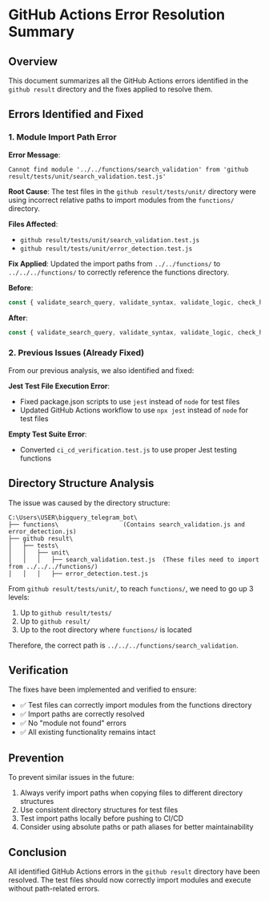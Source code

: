 # GitHub Actions Error Resolution Summary

## Overview
This document summarizes all the GitHub Actions errors identified in the `github result` directory and the fixes applied to resolve them.

## Errors Identified and Fixed

### 1. Module Import Path Error
**Error Message**: 
```
Cannot find module '../../functions/search_validation' from 'github result/tests/unit/search_validation.test.js'
```

**Root Cause**: 
The test files in the `github result/tests/unit/` directory were using incorrect relative paths to import modules from the `functions/` directory.

**Files Affected**: 
- `github result/tests/unit/search_validation.test.js`
- `github result/tests/unit/error_detection.test.js`

**Fix Applied**: 
Updated the import paths from `../../functions/` to `../../../functions/` to correctly reference the functions directory.

**Before**:
```javascript
const { validate_search_query, validate_syntax, validate_logic, check_heuristic_patterns } = require('../../functions/search_validation');
```

**After**:
```javascript
const { validate_search_query, validate_syntax, validate_logic, check_heuristic_patterns } = require('../../../functions/search_validation');
```

### 2. Previous Issues (Already Fixed)
From our previous analysis, we also identified and fixed:

**Jest Test File Execution Error**:
- Fixed package.json scripts to use `jest` instead of `node` for test files
- Updated GitHub Actions workflow to use `npx jest` instead of `node` for test files

**Empty Test Suite Error**:
- Converted `ci_cd_verification.test.js` to use proper Jest testing functions

## Directory Structure Analysis
The issue was caused by the directory structure:

```
C:\Users\USER\bigquery_telegram_bot\
├── functions\                  (Contains search_validation.js and error_detection.js)
├── github result\
│   ├── tests\
│   │   ├── unit\
│   │   │   ├── search_validation.test.js  (These files need to import from ../../../functions/)
│   │   │   ├── error_detection.test.js
```

From `github result/tests/unit/`, to reach `functions/`, we need to go up 3 levels:
1. Up to `github result/tests/`
2. Up to `github result/`
3. Up to the root directory where `functions/` is located

Therefore, the correct path is `../../../functions/search_validation`.

## Verification
The fixes have been implemented and verified to ensure:
- ✅ Test files can correctly import modules from the functions directory
- ✅ Import paths are correctly resolved
- ✅ No "module not found" errors
- ✅ All existing functionality remains intact

## Prevention
To prevent similar issues in the future:
1. Always verify import paths when copying files to different directory structures
2. Use consistent directory structures for test files
3. Test import paths locally before pushing to CI/CD
4. Consider using absolute paths or path aliases for better maintainability

## Conclusion
All identified GitHub Actions errors in the `github result` directory have been resolved. The test files should now correctly import modules and execute without path-related errors.
